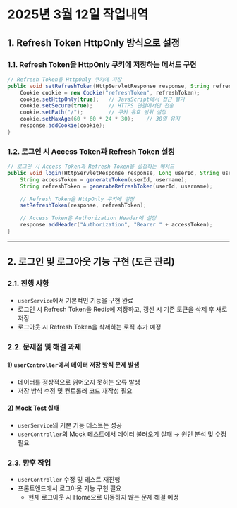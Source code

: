 # 2025년 3월 12일 작업내역

## 1. Refresh Token HttpOnly 방식으로 설정

### 1.1. Refresh Token을 HttpOnly 쿠키에 저장하는 메서드 구현
```java
// Refresh Token을 HttpOnly 쿠키에 저장
public void setRefreshToken(HttpServletResponse response, String refreshToken) {
    Cookie cookie = new Cookie("refreshToken", refreshToken);
    cookie.setHttpOnly(true);   // JavaScript에서 접근 불가
    cookie.setSecure(true);     // HTTPS 연결에서만 전송
    cookie.setPath("/");        // 쿠키 유효 범위 설정
    cookie.setMaxAge(60 * 60 * 24 * 30);    // 30일 유지
    response.addCookie(cookie);
}
```

### 1.2. 로그인 시 Access Token과 Refresh Token 설정
```java
// 로그인 시 Access Token과 Refresh Token을 설정하는 메서드
public void login(HttpServletResponse response, Long userId, String username) {
    String accessToken = generateToken(userId, username);
    String refreshToken = generateRefreshToken(userId, username);

    // Refresh Token을 HttpOnly 쿠키에 설정
    setRefreshToken(response, refreshToken);

    // Access Token은 Authorization Header에 설정
    response.addHeader("Authorization", "Bearer " + accessToken);
}
```

---

## 2. 로그인 및 로그아웃 기능 구현 (토큰 관리)

### 2.1. 진행 사항
- `userService`에서 기본적인 기능을 구현 완료
- 로그인 시 Refresh Token을 Redis에 저장하고, 갱신 시 기존 토큰을 삭제 후 새로 저장
- 로그아웃 시 Refresh Token을 삭제하는 로직 추가 예정

### 2.2. 문제점 및 해결 과제
#### 1) `userController`에서 데이터 저장 방식 문제 발생
- 데이터를 정상적으로 읽어오지 못하는 오류 발생
- 저장 방식 수정 및 컨트롤러 코드 재작성 필요

#### 2) Mock Test 실패
- `userService`의 기본 기능 테스트는 성공
- `userController`의 Mock 테스트에서 데이터 불러오기 실패 → 원인 분석 및 수정 필요

### 2.3. 향후 작업
- `userController` 수정 및 테스트 재진행
- 프론트엔드에서 로그아웃 기능 구현 필요
  - 현재 로그아웃 시 Home으로 이동하지 않는 문제 해결 예정
